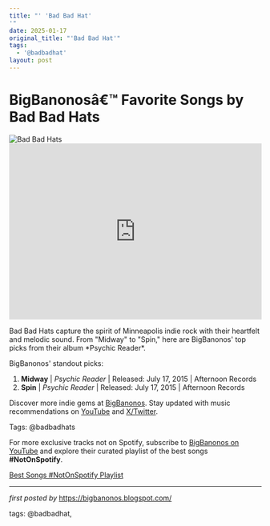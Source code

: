 ```yaml
---
title: "' 'Bad Bad Hat'
'"
date: 2025-01-17
original_title: "'Bad Bad Hat'"
tags:
  - '@badbadhat'
layout: post
---
```

<!-- Title of the Post -->
<h1 >BigBanonosâ€™ Favorite Songs by Bad Bad Hats</h1> <!-- Featured Image -->
<div > <img src="https://i.scdn.co/image/ab6761610000e5eb23208c3a10f93836ad50fa32" alt="Bad Bad Hats">
</div> <!-- Spotify Embed -->
<div > <iframe src="https://open.spotify.com/embed/playlist/2mc2cbLevQTU3kHYigUYAX?utm_source=generator" width="100%" height="352" frameBorder="0" allowfullscreen="" allow="autoplay; clipboard-write; encrypted-media; fullscreen; picture-in-picture" loading="lazy"></iframe>
</div> <!-- Introductory Text -->
<p >Bad Bad Hats capture the spirit of Minneapolis indie rock with their heartfelt and melodic sound. From "Midway" to "Spin," here are BigBanonos' top picks from their album *Psychic Reader*.</p> <!-- Song Highlights -->
<div > <p>BigBanonos' standout picks:</p> <ol> <li><strong>Midway</strong> | <em>Psychic Reader</em> | Released: July 17, 2015 | Afternoon Records</li> <li><strong>Spin</strong> | <em>Psychic Reader</em> | Released: July 17, 2015 | Afternoon Records</li> </ol>
</div> <!-- Footer Links -->
<div > <p>Discover more indie gems at <a href="https://bigbanonos.blogspot.com/" target="_blank">BigBanonos</a>. Stay updated with music recommendations on <a href="https://www.youtube.com/@BigBanonos" target="_blank">YouTube</a> and <a href="https://x.com/bigbanonos" target="_blank">X/Twitter</a>.</p>
</div> <!-- Tags -->
<p >Tags: @badbadhats</p>

<!--Subscribe and Playlist Links-->
<div>
    <p>For more exclusive tracks not on Spotify, subscribe to <a href="https://www.youtube.com/@BigBanonos" target="_blank">BigBanonos on YouTube</a> and explore their curated playlist of the best songs <strong>#NotOnSpotify</strong>.</p>
    <p><a href="https://www.youtube.com/playlist?list=PLtuNtuTatqI0kFahUCbtbfenC_ET5O_tr" target="_blank">Best Songs #NotOnSpotify Playlist<br /></a></p></div>

<hr />

<p><em>first posted by</em> <a href="https://bigbanonos.blogspot.com/" rel="noopener" target="_new">https://bigbanonos.blogspot.com/</a></p>

<p>tags: @badbadhat,</p>
